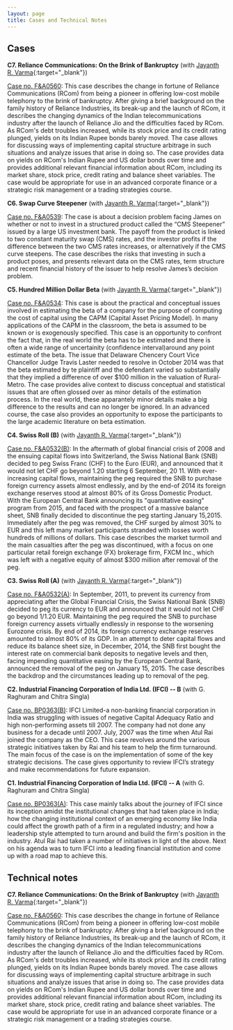 ```yaml
---
layout: page
title: Cases and Technical Notes
---
```


## Cases 

**C7. Reliance Communications: On the Brink of Bankruptcy** (with [Jayanth
R. Varma](https://www.jrvarma.in/){:target="_blank"})  

[Case no.
F&A0560](https://cases.iima.ac.in/index.php/reliance-communications-on-the-brink-of-bankruptcy.html):
This case describes the change in fortune of Reliance Communications (RCom) from
being a pioneer in offering low-cost mobile telephony to the brink of
bankruptcy. After giving a brief background on the family history of Reliance
Industries, its break-up and the launch of RCom, it describes the changing
dynamics of the Indian telecommunications industry after the launch of Reliance
Jio and the difficulties faced by RCom. As RCom's debt troubles increased, while
its stock price and its credit rating plunged, yields on its Indian Rupee bonds
barely moved. The case allows for discussing ways of implementing capital
structure arbitrage in such situations and analyze issues that arise in doing
so. The case provides data on yields on RCom's Indian Rupee and US dollar bonds
over time and provides additional relevant financial information about RCom,
including its market share, stock price, credit rating and balance sheet
variables. The case would be appropriate for use in an advanced corporate
finance or a strategic risk management or a trading strategies course.  

**C6. Swap Curve Steepener** (with [Jayanth R. Varma](https://www.jrvarma.in/){:target="_blank"})  

[Case no.
F&A0539](https://cases.iima.ac.in/index.php/swap-curve-steepener.html): The case
is about a decision problem facing James on whether or not to invest in a
structured product called the “CMS Steepener” issued by a large US investment
bank. The payoff from the product is linked to two constant maturity swap (CMS)
rates, and the investor profits if the difference between the two CMS rates
increases, or alternatively if the CMS curve steepens. The case describes the
risks that investing in such a product poses, and presents relevant data on the
CMS rates, term structure and recent financial history of the issuer to help
resolve James’s decision problem.  

**C5. Hundred Million Dollar Beta** (with [Jayanth R. Varma](https://www.jrvarma.in/){:target="_blank"})  

[Case
no. F&A0534](https://cases.iima.ac.in/index.php/hundred-million-dollar-beta.html):
This case is about the practical and conceptual issues involved in estimating
the beta of a company for the purpose of computing the cost of capital using the
CAPM (Capital Asset Pricing Model). In many applications of the CAPM in the
classroom, the beta is assumed to be known or is exogenously specified. This
case is an opportunity to confront the fact that, in the real world the beta has
to be estimated and there is often a wide range of uncertainity (confidence
interval)around any point estimate of the beta. The issue that Delaware Chencery
Court Vice Chancellor Judge Travis Laster needed to resolve in October 2014 was
that the beta estimated by te plaintiff and the defendant varied so
substantially that they implied a difference of over $100 million in the
valuation of Rural-Metro. The case provides alive context to discuss conceptual
and statistical issues that are often glossed over as minor details of the
estimation process. In the real world, these apparantely minor details make a
big difference to the results and can no longer be ignored. In an advanced
course, the case also provides an opportunity to expose the participants to the
large academic literature on beta estimation.  

**C4. Swiss Roll (B)** (with [Jayanth R. Varma](https://www.jrvarma.in/){:target="_blank"})  

[Case no. F&A0532(B)](https://cases.iima.ac.in/index.php/swiss-roll-b.html): In
the aftermath of global financial crisis of 2008 and the ensuing capital flows
into Switzerland, the Swiss National Bank (SNB) decided to peg Swiss Franc (CHF)
to the Euro (EUR), and announced that it would not let CHF go beyond 1.20
starting 6 September, 20 11. With ever-increasing capital flows, maintaining the
peg required the SNB to purchase foreign currency assets almost endlessly, and
by the end-of 2014 its foreign exchange reserves stood at almost 80% of its
Gross Domestic Product. With the European Central Bank announcing its
"quantitative easing" program from 2015, and faced with the prospect of a
massive balance sheet, SNB finally decided to discontinue the peg starting
January 15,2015. lmmediately after the peg was removed, the CHF surged by almost
30% to EUR and this left many market participants stranded with losses worth
hundreds of millions of dollars. This case describes the market turmoil and the
main casualties after the peg was discontinued, with a focus on one particular
retail foreign exchange (FX) brokerage firm, FXCM Inc., which was left with a
negative equity of almost $300 million after removal of the peg.  
 
**C3. Swiss Roll (A)** (with [Jayanth R. Varma](https://www.jrvarma.in/){:target="_blank"})  

[Case no. F&A0532(A)](https://cases.iima.ac.in/index.php/swiss-roll-a.html): In
September, 2011, to prevent its currency from appreciating after the Global
Financial Crisis, the Swiss National Bank (SNB) decided to peg its currency to
EUR and announced that it would not let CHF go beyond 1/1.20 EUR. Maintaining
the peg required the SNB to purchase foreign currency assets virtually endlessly
in response to the worsening Eurozone crisis. By end of 2014, its foreign
currency exchange reserves amounted to almost 80% of its GDP. In an attempt to
deter capital flows and reduce its balance sheet size, in December, 2014, the
SNB first bought the interest rate on commercial bank deposits to negative
levels and then, facing impending quantitative easing by the European Central
Bank, announced the removal of the peg on January 15, 2015. The case describes
the backdrop and the circumstances leading up to removal of the peg.  

**C2. Industrial Financing Corporation of India Ltd. (IFCI) -- B** (with G. Raghuram and Chitra Singla)  

[Case no. BP0363(B)](https://cases.iima.ac.in/index.php/ifci-limited-b.html):
IFCI Limited-a non-banking financial corporation in India was struggling with
issues of negative Capital Adequacy Ratio and high non-performing assets
till 2007. The company had not done any business for a decade until 2007. July,
2007 was the time when Atul Rai joined the company as the CEO. This case
revolves around the various strategic initiatives taken by Rai and his team to
help the firm turnaround. The main focus of the case is on the implementation of
some of the key strategic decisions. The case gives opportunity to review IFCI’s
strategy and make recommendations for future expansion.  

**C1. Industrial Financing Corporation of India Ltd. (IFCI) -- A** (with G. Raghuram and Chitra Singla)  

[Case no. BP0363(A)](https://cases.iima.ac.in/index.php/ifci-limited-a.html):
This case mainly talks about the journey of IFCI since its inception amidst the
institutional changes that had taken place in India; how the changing
institutional context of an emerging economy like India could affect the growth
path of a firm in a regulated industry; and how a leadership style attempted to
turn around and build the firm's position in the industry. Atul Rai had taken a
number of initiatives in light of the above. Next on his agenda was to turn IFCI
into a leading financial institution and come up with a road map to achieve
this.  

## Technical notes

**C7. Reliance Communications: On the Brink of Bankruptcy** (with [Jayanth
R. Varma](https://www.jrvarma.in/){:target="_blank"})  

[Case no.
F&A0560](https://cases.iima.ac.in/index.php/reliance-communications-on-the-brink-of-bankruptcy.html):
This case describes the change in fortune of Reliance Communications (RCom) from
being a pioneer in offering low-cost mobile telephony to the brink of
bankruptcy. After giving a brief background on the family history of Reliance
Industries, its break-up and the launch of RCom, it describes the changing
dynamics of the Indian telecommunications industry after the launch of Reliance
Jio and the difficulties faced by RCom. As RCom's debt troubles increased, while
its stock price and its credit rating plunged, yields on its Indian Rupee bonds
barely moved. The case allows for discussing ways of implementing capital
structure arbitrage in such situations and analyze issues that arise in doing
so. The case provides data on yields on RCom's Indian Rupee and US dollar bonds
over time and provides additional relevant financial information about RCom,
including its market share, stock price, credit rating and balance sheet
variables. The case would be appropriate for use in an advanced corporate
finance or a strategic risk management or a trading strategies course.  
